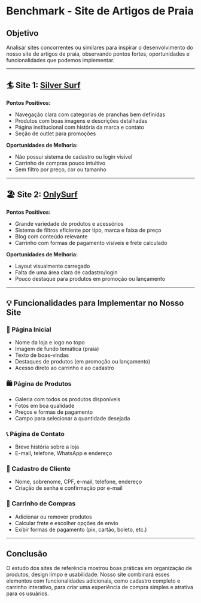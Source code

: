 
# Benchmark - Site de Artigos de Praia

## Objetivo
Analisar sites concorrentes ou similares para inspirar o desenvolvimento do nosso site de artigos de praia, observando pontos fortes, oportunidades e funcionalidades que podemos implementar.

---

## 🏄 Site 1: [Silver Surf](https://silversurf.com.br/)

**Pontos Positivos:**
- Navegação clara com categorias de pranchas bem definidas
- Produtos com boas imagens e descrições detalhadas
- Página institucional com história da marca e contato
- Seção de outlet para promoções

**Oportunidades de Melhoria:**
- Não possui sistema de cadastro ou login visível
- Carrinho de compras pouco intuitivo
- Sem filtro por preço, cor ou tamanho

---

## 🏖️ Site 2: [OnlySurf](https://www.onlysurf.com.br/)

**Pontos Positivos:**
- Grande variedade de produtos e acessórios
- Sistema de filtros eficiente por tipo, marca e faixa de preço
- Blog com conteúdo relevante
- Carrinho com formas de pagamento visíveis e frete calculado

**Oportunidades de Melhoria:**
- Layout visualmente carregado
- Falta de uma área clara de cadastro/login
- Pouco destaque para produtos em promoção ou lançamento

---

## 💡 Funcionalidades para Implementar no Nosso Site

### 📌 Página Inicial
- Nome da loja e logo no topo
- Imagem de fundo temática (praia)
- Texto de boas-vindas
- Destaques de produtos (em promoção ou lançamento)
- Acesso direto ao carrinho e ao cadastro

### 🛍️ Página de Produtos
- Galeria com todos os produtos disponíveis
- Fotos em boa qualidade
- Preços e formas de pagamento
- Campo para selecionar a quantidade desejada

### 📞 Página de Contato
- Breve história sobre a loja
- E-mail, telefone, WhatsApp e endereço

### 👤 Cadastro de Cliente
- Nome, sobrenome, CPF, e-mail, telefone, endereço
- Criação de senha e confirmação por e-mail

### 🛒 Carrinho de Compras
- Adicionar ou remover produtos
- Calcular frete e escolher opções de envio
- Exibir formas de pagamento (pix, cartão, boleto, etc.)

---

## Conclusão
O estudo dos sites de referência mostrou boas práticas em organização de produtos, design limpo e usabilidade. Nosso site combinará esses elementos com funcionalidades adicionais, como cadastro completo e carrinho interativo, para criar uma experiência de compra simples e atrativa para os usuários.
